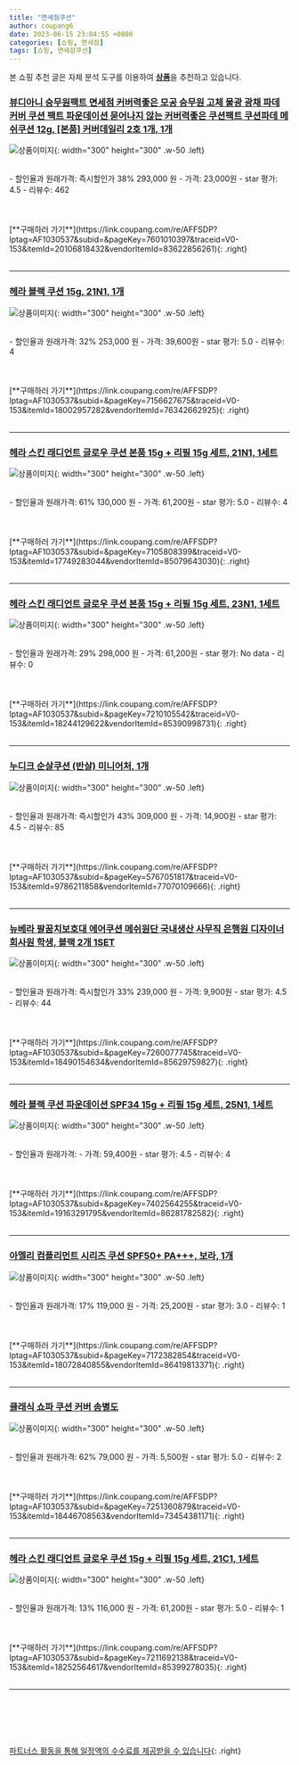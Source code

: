 ```yaml
---
title: "면세점쿠션"
author: coupang6
date: 2023-06-15 23:04:55 +0800
categories: [쇼핑, 면세점]
tags: [쇼핑, 면세점쿠션]
---
```


본 쇼핑 추천 글은 자체 분석 도구를 이용하여 [**상품**](https://link.coupang.com/a/bao1ui)을 추천하고 있습니다.

### [뷰디아니 승무원팩트 면세점 커버력좋은 모공 승무원 고체 물광 광채 파데 커버 쿠션 팩트 파운데이션 묻어나지 않는 커버력좋은 쿠션팩트 쿠션파데 메쉬쿠션 12g, [본품] 커버데일리 2호 1개, 1개](https://link.coupang.com/re/AFFSDP?lptag=AF1030537&subid=&pageKey=7601010397&traceid=V0-153&itemId=20106818432&vendorItemId=83622856261)

![상품이미지](https://thumbnail8.coupangcdn.com/thumbnails/remote/230x230ex/image/vendor_inventory/5d52/dcf781101a6eda7e839fd8bf154621d478b65aa85de96681bd111837290a.jpg){: width="300" height="300" .w-50 .left}


<br>
- 할인율과 원래가격: 즉시할인가 38%  293,000   원
- 가격: 23,000원
- star 평가: 4.5
- 리뷰수: 462
<br>
<br>
<br>
<br>
[**구매하러 가기**](https://link.coupang.com/re/AFFSDP?lptag=AF1030537&subid=&pageKey=7601010397&traceid=V0-153&itemId=20106818432&vendorItemId=83622856261){: .right}
<br>
<br>

---

### [헤라 블랙 쿠션 15g, 21N1, 1개](https://link.coupang.com/re/AFFSDP?lptag=AF1030537&subid=&pageKey=7156627675&traceid=V0-153&itemId=18002957282&vendorItemId=76342662925)

![상품이미지](https://thumbnail7.coupangcdn.com/thumbnails/remote/230x230ex/image/retail/images/974271696175301-764ed5c2-a117-4e32-82d9-3f6a9217df70.jpg){: width="300" height="300" .w-50 .left}


<br>
- 할인율과 원래가격: 32%  253,000   원
- 가격: 39,600원
- star 평가: 5.0
- 리뷰수: 4
<br>
<br>
<br>
<br>
[**구매하러 가기**](https://link.coupang.com/re/AFFSDP?lptag=AF1030537&subid=&pageKey=7156627675&traceid=V0-153&itemId=18002957282&vendorItemId=76342662925){: .right}
<br>
<br>

---

### [헤라 스킨 래디언트 글로우 쿠션 본품 15g + 리필 15g 세트, 21N1, 1세트](https://link.coupang.com/re/AFFSDP?lptag=AF1030537&subid=&pageKey=7105808399&traceid=V0-153&itemId=17749283044&vendorItemId=85079643030)

![상품이미지](https://thumbnail8.coupangcdn.com/thumbnails/remote/230x230ex/image/retail/images/1181933029150643-6c6b6951-f1e2-4b11-8436-5ee7950eb2b5.jpg){: width="300" height="300" .w-50 .left}


<br>
- 할인율과 원래가격: 61%  130,000   원
- 가격: 61,200원
- star 평가: 5.0
- 리뷰수: 4
<br>
<br>
<br>
<br>
[**구매하러 가기**](https://link.coupang.com/re/AFFSDP?lptag=AF1030537&subid=&pageKey=7105808399&traceid=V0-153&itemId=17749283044&vendorItemId=85079643030){: .right}
<br>
<br>

---

### [헤라 스킨 래디언트 글로우 쿠션 본품 15g + 리필 15g 세트, 23N1, 1세트](https://link.coupang.com/re/AFFSDP?lptag=AF1030537&subid=&pageKey=7210105542&traceid=V0-153&itemId=18244129622&vendorItemId=85390998731)

![상품이미지](https://thumbnail9.coupangcdn.com/thumbnails/remote/230x230ex/image/retail/images/2615086012022431-ea40ba07-87ab-4f25-9550-ed1a9fcb4c8c.jpg){: width="300" height="300" .w-50 .left}


<br>
- 할인율과 원래가격: 29%  298,000   원
- 가격: 61,200원
- star 평가: No data
- 리뷰수: 0
<br>
<br>
<br>
<br>
[**구매하러 가기**](https://link.coupang.com/re/AFFSDP?lptag=AF1030537&subid=&pageKey=7210105542&traceid=V0-153&itemId=18244129622&vendorItemId=85390998731){: .right}
<br>
<br>

---

### [누디크 순살쿠션 (반살) 미니어처, 1개](https://link.coupang.com/re/AFFSDP?lptag=AF1030537&subid=&pageKey=5767051817&traceid=V0-153&itemId=9786211858&vendorItemId=77070109666)

![상품이미지](https://thumbnail6.coupangcdn.com/thumbnails/remote/230x230ex/image/vendor_inventory/87cc/d6fa5eb2d8bd84484fb19d7432422a42d43df2a8e5107f78f790051788f0.png){: width="300" height="300" .w-50 .left}


<br>
- 할인율과 원래가격: 즉시할인가 43%  309,000   원
- 가격: 14,900원
- star 평가: 4.5
- 리뷰수: 85
<br>
<br>
<br>
<br>
[**구매하러 가기**](https://link.coupang.com/re/AFFSDP?lptag=AF1030537&subid=&pageKey=5767051817&traceid=V0-153&itemId=9786211858&vendorItemId=77070109666){: .right}
<br>
<br>

---

### [뉴베라 팔꿈치보호대 에어쿠션 메쉬원단 국내생산 사무직 은행원 디자이너 회사원 학생, 블랙 2개 1SET](https://link.coupang.com/re/AFFSDP?lptag=AF1030537&subid=&pageKey=7260077745&traceid=V0-153&itemId=18490154634&vendorItemId=85629759827)

![상품이미지](https://thumbnail9.coupangcdn.com/thumbnails/remote/230x230ex/image/vendor_inventory/6402/0312d7a2e1b7d83a0ee9a6ec5c73f93f51e99cfe32e65c181cbae966b5e4.jpg){: width="300" height="300" .w-50 .left}


<br>
- 할인율과 원래가격: 즉시할인가 33%  239,000   원
- 가격: 9,900원
- star 평가: 4.5
- 리뷰수: 44
<br>
<br>
<br>
<br>
[**구매하러 가기**](https://link.coupang.com/re/AFFSDP?lptag=AF1030537&subid=&pageKey=7260077745&traceid=V0-153&itemId=18490154634&vendorItemId=85629759827){: .right}
<br>
<br>

---

### [헤라 블랙 쿠션 파운데이션 SPF34 15g + 리필 15g 세트, 25N1, 1세트](https://link.coupang.com/re/AFFSDP?lptag=AF1030537&subid=&pageKey=7402564255&traceid=V0-153&itemId=19163291795&vendorItemId=86281782582)

![상품이미지](https://thumbnail7.coupangcdn.com/thumbnails/remote/230x230ex/image/retail/images/3923850376230285-0498ff6d-d8fa-4716-b314-d49ff447ef3a.jpg){: width="300" height="300" .w-50 .left}


<br>
- 할인율과 원래가격: 
- 가격: 59,400원
- star 평가: 4.5
- 리뷰수: 4
<br>
<br>
<br>
<br>
[**구매하러 가기**](https://link.coupang.com/re/AFFSDP?lptag=AF1030537&subid=&pageKey=7402564255&traceid=V0-153&itemId=19163291795&vendorItemId=86281782582){: .right}
<br>
<br>

---

### [아멜리 컴플리먼트 시리즈 쿠션 SPF50+ PA+++, 보라, 1개](https://link.coupang.com/re/AFFSDP?lptag=AF1030537&subid=&pageKey=7172382854&traceid=V0-153&itemId=18072840855&vendorItemId=86419813371)

![상품이미지](https://thumbnail8.coupangcdn.com/thumbnails/remote/230x230ex/image/retail/images/674785597799464-afba5c46-bef9-4147-bf42-ceabbfd5074a.jpg){: width="300" height="300" .w-50 .left}


<br>
- 할인율과 원래가격: 17%  119,000   원
- 가격: 25,200원
- star 평가: 3.0
- 리뷰수: 1
<br>
<br>
<br>
<br>
[**구매하러 가기**](https://link.coupang.com/re/AFFSDP?lptag=AF1030537&subid=&pageKey=7172382854&traceid=V0-153&itemId=18072840855&vendorItemId=86419813371){: .right}
<br>
<br>

---

### [클래식 쇼파 쿠션 커버 솜별도](https://link.coupang.com/re/AFFSDP?lptag=AF1030537&subid=&pageKey=7251360879&traceid=V0-153&itemId=18446708563&vendorItemId=73454381171)

![상품이미지](https://thumbnail9.coupangcdn.com/thumbnails/remote/230x230ex/image/vendor_inventory/acb6/f85cad82ff8628b39e252fc971038ec713498062f990f5d06d4271544ce3.jpg){: width="300" height="300" .w-50 .left}


<br>
- 할인율과 원래가격: 62%  79,000   원
- 가격: 5,500원
- star 평가: 5.0
- 리뷰수: 2
<br>
<br>
<br>
<br>
[**구매하러 가기**](https://link.coupang.com/re/AFFSDP?lptag=AF1030537&subid=&pageKey=7251360879&traceid=V0-153&itemId=18446708563&vendorItemId=73454381171){: .right}
<br>
<br>

---

### [헤라 스킨 래디언트 글로우 쿠션 15g + 리필 15g 세트, 21C1, 1세트](https://link.coupang.com/re/AFFSDP?lptag=AF1030537&subid=&pageKey=7211692138&traceid=V0-153&itemId=18252564617&vendorItemId=85399278035)

![상품이미지](https://thumbnail8.coupangcdn.com/thumbnails/remote/230x230ex/image/retail/images/2023/03/21/9/9/68f3d4ee-79ee-4bad-9b6d-cf9348ec2415.jpg){: width="300" height="300" .w-50 .left}


<br>
- 할인율과 원래가격: 13%  116,000   원
- 가격: 61,200원
- star 평가: 5.0
- 리뷰수: 1
<br>
<br>
<br>
<br>
[**구매하러 가기**](https://link.coupang.com/re/AFFSDP?lptag=AF1030537&subid=&pageKey=7211692138&traceid=V0-153&itemId=18252564617&vendorItemId=85399278035){: .right}
<br>
<br>

---
<br><br><br><br><br> [파트너스 활동을 통해 일정액의 수수료를 제공받을 수 있습니다](https://link.coupang.com/a/bao1ui){: .right}
